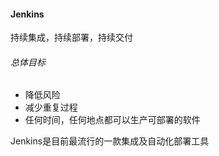 #### Jenkins

持续集成，持续部署，持续交付

###### 总体目标

- 降低风险
- 减少重复过程
- 任何时间，任何地点都可以生产可部署的软件

Jenkins是目前最流行的一款集成及自动化部署工具

